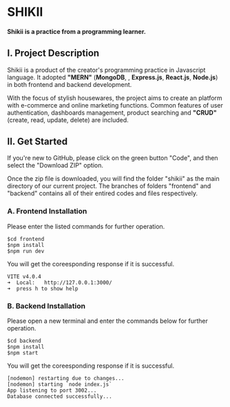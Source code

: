 # SHIKII

#### Shikii is a practice from a programming learner. 


## I.  Project Description

Shikii is a product of the creator's programming practice in Javascript language.  It adopted **"MERN"** (**MongoDB**, , **Express.js**, **React.js**, **Node.js**) in both frontend and backend development.

With the focus of stylish housewares, the project aims to create an platform with e-commerce and online marketing functions.  Common features of user authentication, dashboards management, product searching and **"CRUD"** (create, read, update, delete) are included.


## II.  Get Started

If you're new to GitHub, please click on the green button "Code", and then select the "Download ZIP" option.

Once the zip file is downloaded, you will find the folder "shikii" as the main directory of our current project. The branches of folders "frontend" and "backend" contains all of their entired codes and files respectively.


### A. Frontend Installation

Please enter the listed commands for further operation.
```
$cd frontend
$npm install
$npm run dev
```
You will get the coreesponding response if it is successful.
```
VITE v4.0.4  
➜  Local:   http://127.0.0.1:3000/
➜  press h to show help
```


### B. Backend Installation

Please open a new terminal and enter the commands below for further operation.
```
$cd backend
$npm install
$npm start
```
You will get the coreesponding response if it is successful.
```
[nodemon] restarting due to changes...
[nodemon] starting `node index.js`
App listening to port 3002...
Database connected successfully...
```


